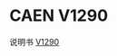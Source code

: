 <!-- V1290.md --- 
;; 
;; Description: 
;; Author: Hongyi Wu(吴鸿毅)
;; Email: wuhongyi@qq.com 
;; Created: 一 8月 21 21:43:33 2017 (+0800)
;; Last-Updated: 一 8月 21 21:44:27 2017 (+0800)
;;           By: Hongyi Wu(吴鸿毅)
;;     Update #: 1
;; URL: http://wuhongyi.cn -->

# CAEN V1290

说明书 [V1290](http://wuhongyi.cn/DAQNote/pdf/ElectronicsModules/CAEN/V1290_REV16.pdf)



<!-- V1290.md ends here -->
